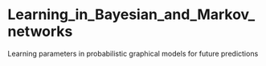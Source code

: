 # Learning_in_Bayesian_and_Markov_networks
Learning parameters in probabilistic graphical models for future predictions
